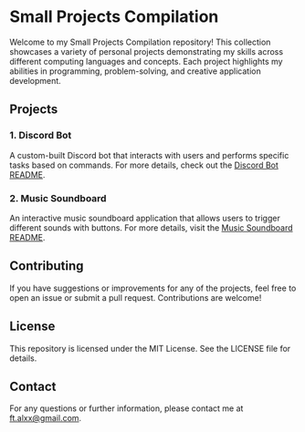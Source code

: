 # Small Projects Compilation

Welcome to my Small Projects Compilation repository! This collection showcases a variety of personal projects demonstrating my skills across different computing languages and concepts. Each project highlights my abilities in programming, problem-solving, and creative application development.

## Projects

### 1. Discord Bot
A custom-built Discord bot that interacts with users and performs specific tasks based on commands. For more details, check out the [Discord Bot README](./discord-bot/README.md).

### 2. Music Soundboard
An interactive music soundboard application that allows users to trigger different sounds with buttons. For more details, visit the [Music Soundboard README](./music-soundboard/README.md).

## Contributing
If you have suggestions or improvements for any of the projects, feel free to open an issue or submit a pull request. Contributions are welcome!

## License
This repository is licensed under the MIT License. See the LICENSE file for details.

## Contact
For any questions or further information, please contact me at ft.alxx@gmail.com.
